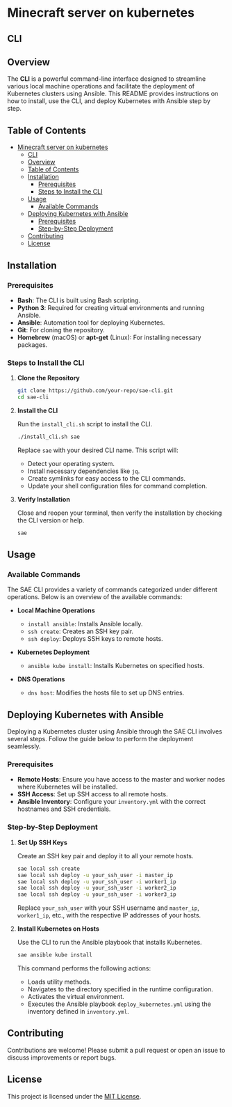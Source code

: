 # Minecraft server on kubernetes

## CLI

## Overview

The **CLI** is a powerful command-line interface designed to streamline various local machine operations and facilitate the deployment of Kubernetes clusters using Ansible. This README provides instructions on how to install, use the CLI, and deploy Kubernetes with Ansible step by step.

## Table of Contents

- [Minecraft server on kubernetes](#minecraft-server-on-kubernetes)
  - [CLI](#cli)
  - [Overview](#overview)
  - [Table of Contents](#table-of-contents)
  - [Installation](#installation)
    - [Prerequisites](#prerequisites)
    - [Steps to Install the CLI](#steps-to-install-the-cli)
  - [Usage](#usage)
    - [Available Commands](#available-commands)
  - [Deploying Kubernetes with Ansible](#deploying-kubernetes-with-ansible)
    - [Prerequisites](#prerequisites-1)
    - [Step-by-Step Deployment](#step-by-step-deployment)
  - [Contributing](#contributing)
  - [License](#license)

## Installation

### Prerequisites

- **Bash**: The CLI is built using Bash scripting.
- **Python 3**: Required for creating virtual environments and running Ansible.
- **Ansible**: Automation tool for deploying Kubernetes.
- **Git**: For cloning the repository.
- **Homebrew** (macOS) or **apt-get** (Linux): For installing necessary packages.

### Steps to Install the CLI

1. **Clone the Repository**

   ```bash
   git clone https://github.com/your-repo/sae-cli.git
   cd sae-cli
   ```

2. **Install the CLI**

   Run the `install_cli.sh` script to install the CLI.

   ```bash
   ./install_cli.sh sae
   ```

   Replace `sae` with your desired CLI name. This script will:

   - Detect your operating system.
   - Install necessary dependencies like `jq`.
   - Create symlinks for easy access to the CLI commands.
   - Update your shell configuration files for command completion.

3. **Verify Installation**

   Close and reopen your terminal, then verify the installation by checking the CLI version or help.

   ```bash
   sae
   ```

## Usage

### Available Commands

The SAE CLI provides a variety of commands categorized under different operations. Below is an overview of the available commands:

- **Local Machine Operations**
  - `install ansible`: Installs Ansible locally.
  - `ssh create`: Creates an SSH key pair.
  - `ssh deploy`: Deploys SSH keys to remote hosts.
  
- **Kubernetes Deployment**
  - `ansible kube install`: Installs Kubernetes on specified hosts.
  
- **DNS Operations**
  - `dns host`: Modifies the hosts file to set up DNS entries.

## Deploying Kubernetes with Ansible

Deploying a Kubernetes cluster using Ansible through the SAE CLI involves several steps. Follow the guide below to perform the deployment seamlessly.

### Prerequisites

- **Remote Hosts**: Ensure you have access to the master and worker nodes where Kubernetes will be installed.
- **SSH Access**: Set up SSH access to all remote hosts.
- **Ansible Inventory**: Configure your `inventory.yml` with the correct hostnames and SSH credentials.

### Step-by-Step Deployment

1. **Set Up SSH Keys**

   Create an SSH key pair and deploy it to all your remote hosts.

   ```bash
   sae local ssh create
   sae local ssh deploy -u your_ssh_user -i master_ip
   sae local ssh deploy -u your_ssh_user -i worker1_ip
   sae local ssh deploy -u your_ssh_user -i worker2_ip
   sae local ssh deploy -u your_ssh_user -i worker3_ip
   ```

   Replace `your_ssh_user` with your SSH username and `master_ip`, `worker1_ip`, etc., with the respective IP addresses of your hosts.

2. **Install Kubernetes on Hosts**

   Use the CLI to run the Ansible playbook that installs Kubernetes.

   ```bash
   sae ansible kube install
   ```

   This command performs the following actions:

   - Loads utility methods.
   - Navigates to the directory specified in the runtime configuration.
   - Activates the virtual environment.
   - Executes the Ansible playbook `deploy_kubernetes.yml` using the inventory defined in `inventory.yml`.

## Contributing

Contributions are welcome! Please submit a pull request or open an issue to discuss improvements or report bugs.

## License

This project is licensed under the [MIT License](LICENSE).
